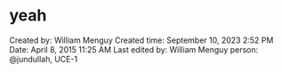 # yeah

Created by: William Menguy
Created time: September 10, 2023 2:52 PM
Date: April 8, 2015 11:25 AM
Last edited by: William Menguy
person: @jundullah, UCE-1
